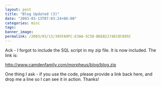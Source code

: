 ```yaml
---
layout: post
title: "Blog Updated (3)"
date: "2003-03-13T07:03:24+06:00"
categories: misc 
tags: 
banner_image: 
permalink: /2003/03/13/395FA9FC-E3AA-5C50-B6EB2174EC0C895C
---
```


Ack - I forgot to include the SQL script in my zip file. It is now included. The link is:

<a href="http://www.camdenfamily.com/morpheus/blog/blog.zip">http://www.camdenfamily.com/morpheus/blog/blog.zip</a>

One thing I ask - if you use the code, please provide a link back here, and drop me a line so I can see it in action. Thanks!